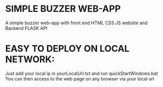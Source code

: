 # SIMPLE BUZZER WEB-APP 
 A simple buzzer web-app with front end HTML CSS JS website and Backend FLASK API

# EASY TO DEPLOY ON LOCAL NETWORK:
Just add your local ip in yourLocalUrl.txt and run quickStartWindows.bat
You can then access to the web page on any browser via your local url

